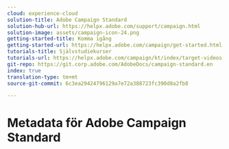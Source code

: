 ```yaml
---
cloud: experience-cloud
solution-title: Adobe Campaign Standard
solution-hub-url: https://helpx.adobe.com/support/campaign.html
solution-image: assets/campaign-icon-24.png
getting-started-title: Komma igång
getting-started-url: https://helpx.adobe.com/campaign/get-started.html
tutorials-title: Självstudiekurser
tutorials-url: https://helpx.adobe.com/campaign/kt/index/target-videos.html
git-repo: https://git.corp.adobe.com/AdobeDocs/campaign-standard.en
index: true
translation-type: tm+mt
source-git-commit: 6c3ea29424796129a7e72a388723fc390d8a2fb8

---
```



# Metadata för Adobe Campaign Standard
